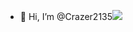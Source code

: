- 👋 Hi, I’m @Crazer2135[![](https://jitpack.io/v/topjohnwu/libsu.svg)](https://jitpack.io/#topjohnwu/libsu)
